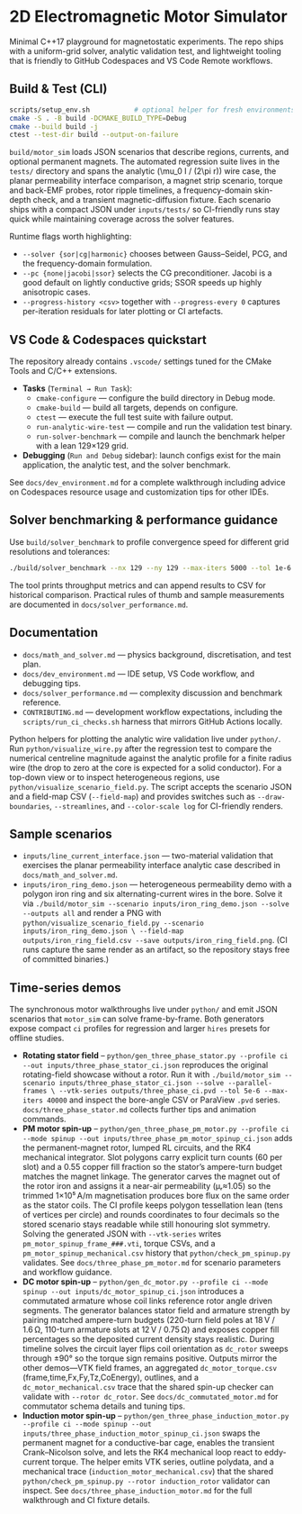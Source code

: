 # 2D Electromagnetic Motor Simulator

Minimal C++17 playground for magnetostatic experiments. The repo ships with a
uniform-grid solver, analytic validation test, and lightweight tooling that is
friendly to GitHub Codespaces and VS Code Remote workflows.

## Build & Test (CLI)

```bash
scripts/setup_env.sh           # optional helper for fresh environments
cmake -S . -B build -DCMAKE_BUILD_TYPE=Debug
cmake --build build -j
ctest --test-dir build --output-on-failure
```

`build/motor_sim` loads JSON scenarios that describe regions, currents, and
optional permanent magnets. The automated regression suite lives in the
`tests/` directory and spans the analytic \(\mu_0 I / (2\pi r)\) wire case, the
planar permeability interface comparison, a magnet strip scenario, torque and
back-EMF probes, rotor ripple timelines, a frequency-domain skin-depth check,
and a transient magnetic-diffusion fixture. Each scenario ships with a compact
JSON under `inputs/tests/` so CI-friendly runs stay quick while maintaining
coverage across the solver features.

Runtime flags worth highlighting:

* `--solver {sor|cg|harmonic}` chooses between Gauss–Seidel, PCG, and the
  frequency-domain formulation.
* `--pc {none|jacobi|ssor}` selects the CG preconditioner. Jacobi is a good
  default on lightly conductive grids; SSOR speeds up highly anisotropic cases.
* `--progress-history <csv>` together with `--progress-every 0` captures
  per-iteration residuals for later plotting or CI artefacts.

## VS Code & Codespaces quickstart

The repository already contains `.vscode/` settings tuned for the CMake Tools
and C/C++ extensions.

* **Tasks** (`Terminal → Run Task`):
  * `cmake-configure` — configure the build directory in Debug mode.
  * `cmake-build` — build all targets, depends on configure.
  * `ctest` — execute the full test suite with failure output.
  * `run-analytic-wire-test` — compile and run the validation test binary.
  * `run-solver-benchmark` — compile and launch the benchmark helper with a
    lean 129×129 grid.
* **Debugging** (`Run and Debug` sidebar): launch configs exist for the main
  application, the analytic test, and the solver benchmark.

See `docs/dev_environment.md` for a complete walkthrough including advice on
Codespaces resource usage and customization tips for other IDEs.

## Solver benchmarking & performance guidance

Use `build/solver_benchmark` to profile convergence speed for different grid
resolutions and tolerances:

```bash
./build/solver_benchmark --nx 129 --ny 129 --max-iters 5000 --tol 1e-6
```

The tool prints throughput metrics and can append results to CSV for historical
comparison. Practical rules of thumb and sample measurements are documented in
`docs/solver_performance.md`.

## Documentation

* `docs/math_and_solver.md` — physics background, discretisation, and test plan.
* `docs/dev_environment.md` — IDE setup, VS Code workflow, and debugging tips.
* `docs/solver_performance.md` — complexity discussion and benchmark reference.
* `CONTRIBUTING.md` — development workflow expectations, including the
  `scripts/run_ci_checks.sh` harness that mirrors GitHub Actions locally.

Python helpers for plotting the analytic wire validation live under
`python/`. Run `python/visualize_wire.py` after the regression test to compare
the numerical centreline magnitude against the analytic profile for a finite
radius wire (the drop to zero at the core is expected for a solid conductor).
For a top-down view or to inspect heterogeneous regions, use
`python/visualize_scenario_field.py`. The script accepts the scenario JSON and a
field-map CSV (`--field-map`) and provides switches such as `--draw-boundaries`,
`--streamlines`, and `--color-scale log` for CI-friendly renders.

## Sample scenarios

* `inputs/line_current_interface.json` — two-material validation that exercises
  the planar permeability interface analytic case described in
  `docs/math_and_solver.md`.
* `inputs/iron_ring_demo.json` — heterogeneous permeability demo with a polygon
  iron ring and six alternating-current wires in the bore. Solve it via
  `./build/motor_sim --scenario inputs/iron_ring_demo.json --solve --outputs all`
  and render a
  PNG with `python/visualize_scenario_field.py --scenario inputs/iron_ring_demo.json \
  --field-map outputs/iron_ring_field.csv --save outputs/iron_ring_field.png`.
  (CI runs capture the same render as an artifact, so the repository stays free
  of committed binaries.)

## Time-series demos

The synchronous motor walkthroughs live under `python/` and emit JSON scenarios
that `motor_sim` can solve frame-by-frame. Both generators expose compact
`ci` profiles for regression and larger `hires` presets for offline studies.

* **Rotating stator field** –
  `python/gen_three_phase_stator.py --profile ci --out inputs/three_phase_stator_ci.json`
  reproduces the original rotating-field showcase without a rotor. Run it with
  `./build/motor_sim --scenario inputs/three_phase_stator_ci.json --solve --parallel-frames \
  --vtk-series outputs/three_phase_ci.pvd --tol 5e-6 --max-iters 40000` and inspect
  the bore-angle CSV or ParaView `.pvd` series. `docs/three_phase_stator.md`
  collects further tips and animation commands.
* **PM motor spin-up** –
  `python/gen_three_phase_pm_motor.py --profile ci --mode spinup --out inputs/three_phase_pm_motor_spinup_ci.json`
  adds the permanent-magnet rotor, lumped RL circuits, and the RK4 mechanical
  integrator. Slot polygons carry explicit turn counts (60 per slot) and a 0.55
  copper fill fraction so the stator’s ampere-turn budget matches the magnet
  linkage. The generator carves the magnet out of the rotor iron and assigns it
  a near-air permeability (μᵣ≈1.05) so the trimmed 1×10⁵ A/m magnetisation
  produces bore flux on the same order as the stator coils. The CI profile keeps
  polygon tessellation lean (tens of vertices per circle) and rounds coordinates
  to four decimals so the stored scenario stays readable while still honouring
  slot symmetry. Solving the generated JSON with `--vtk-series` writes
  `pm_motor_spinup_frame_###.vti`, torque CSVs, and a
  `pm_motor_spinup_mechanical.csv` history that `python/check_pm_spinup.py`
  validates. See `docs/three_phase_pm_motor.md` for scenario parameters and
  workflow guidance.
* **DC motor spin-up** –
  `python/gen_dc_motor.py --profile ci --mode spinup --out inputs/dc_motor_spinup_ci.json`
  introduces a commutated armature whose coil links reference rotor angle driven
  segments. The generator balances stator field and armature strength by pairing
  matched ampere-turn budgets (220-turn field poles at 18 V / 1.6 Ω, 110-turn
  armature slots at 12 V / 0.75 Ω) and exposes copper fill percentages so the
  deposited current density stays realistic. During timeline solves the circuit
  layer flips coil orientation as `dc_rotor` sweeps through ±90° so the torque
  sign remains positive. Outputs mirror the other demos—VTK field frames, an
  aggregated `dc_motor_torque.csv` (frame,time,Fx,Fy,Tz,CoEnergy), outlines, and a
  `dc_motor_mechanical.csv` trace that the shared spin-up checker can validate with
  `--rotor dc_rotor`. See `docs/dc_commutated_motor.md` for commutator schema details
  and tuning tips.
* **Induction motor spin-up** –
  `python/gen_three_phase_induction_motor.py --profile ci --mode spinup --out inputs/three_phase_induction_motor_spinup_ci.json`
  swaps the permanent magnet for a conductive-bar cage, enables the transient
  Crank–Nicolson solve, and lets the RK4 mechanical loop react to eddy-current
  torque. The helper emits VTK series, outline polydata, and a mechanical trace
  (`induction_motor_mechanical.csv`) that the shared
  `python/check_pm_spinup.py --rotor induction_rotor` validator can inspect. See
  `docs/three_phase_induction_motor.md` for the full walkthrough and CI fixture
  details.
